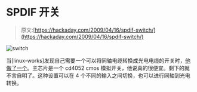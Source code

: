 # SPDIF 开关

> 原文:[https://hackaday.com/2009/04/16/spdif-switch/](https://hackaday.com/2009/04/16/spdif-switch/)

![switch](../Images/72689bead1da4a31d983ba0468ebf00d.png "switch")

当[linux-works]发现自己需要一个可以将同轴电缆转换成光电电缆的开关时，[他做了一个](http://www.flickr.com/photos/linux-works/3447797560/in/photostream/)。主芯片是一个 cd4052 cmos 模拟开关，他说真的很便宜。剩下的就不言自明了。这种设置可以在 4 个不同的输入之间切换，也可以进行同轴到光电转换。